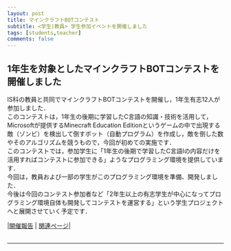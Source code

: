 ```yaml
---
layout: post
title: マインクラフトBOTコンテスト
subtitle: <学生|教員> 学生参加イベントを開催しました
tags: [students,teacher]
comments: false
---
```


## 1年生を対象としたマインクラフトBOTコンテストを開催しました<br>

IS科の教員と共同でマインクラフトBOTコンテストを開催し，1年生有志12人が参加しました．<br>
このコンテストは，1年生の後期に学習したC言語の知識・技術を活用して，Microsoftが提供するMinecraft Education Editionというゲームの中で出現する敵（ゾンビ）を検出して倒すボット（自動プログラム）を作成し，敵を倒した数やそのアルゴリズムを競うもので，今回が初めての実施です．<br>
このコンテストでは，参加学生に「1年生の後期で学習したC言語Iの内容だけを活用すればコンテストに参加できる」ようなプログラミング環境を提供しています．<br>
今回は，教員および一部の学生がこのプログラミング環境を準備、開発しました．<br>
今後は今回のコンテスト参加者など「2年生以上の有志学生が中心になってプログラミング環境自体も開発してコンテストを運営する」という学生プロジェクトへと展開させていく予定です．<br>

|[開催報告](http://www.oit.ac.jp/japanese/topics/index.php?i=8310) | [関連ページ](http://www.oit.ac.jp/is/system/index.html)|<br>
<br>
<hr>
